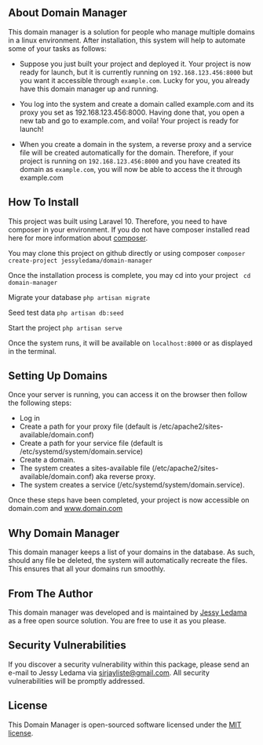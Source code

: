 ## About Domain Manager

This domain manager is a solution for people who manage multiple domains in a linux environment. After installation, this system will help to automate some of your tasks as follows:

- Suppose you just built your project and deployed it. Your project is now ready for launch, but it is currently running on ```192.168.123.456:8000``` but you want it accessible through ```example.com```. Lucky for you, you already have this domain manager up and running. 

- You log into the system and create a domain called example.com and its proxy you set as 192.168.123.456:8000. Having done that, you open a new tab and go to example.com, and voila! Your project is ready for launch!

- When you create a domain in the system, a reverse proxy and a service file will be created automatically for the domain. Therefore, if your project is running on ```192.168.123.456:8000``` and you have created its domain as ```example.com```, you will now be able to access the it through example.com

## How To Install
This project was built using Laravel 10. Therefore, you need to have composer in your environment. If you do not have composer installed read here for more information about [composer](https://getcomposer.org/doc/00-intro.md).

You may clone this project on github directly or using composer 
```composer create-project jessyledama/domain-manager```

Once the installation process is complete, you may cd into your project
``` cd domain-manager```

Migrate your database
``` php artisan migrate ```

Seed test data
``` php artisan db:seed ```

Start the project
``` php artisan serve ```

Once the system runs, it will be available on ```localhost:8000``` or as displayed in the terminal.

## Setting Up Domains
Once your server is running, you can access it on the browser then follow the following steps:
- Log in
- Create a path for your proxy file (default is /etc/apache2/sites-available/domain.conf)
- Create a path for your service file (default is /etc/systemd/system/domain.service)
- Create a domain.
- The system creates a sites-available file (/etc/apache2/sites-available/domain.conf) aka reverse proxy.
- The system creates a service (/etc/systemd/system/domain.service).

Once these steps have been completed, your project is now accessible on domain.com and www.domain.com

## Why Domain Manager

This domain manager keeps a list of your domains in the database. As such, should any file be deleted, the system will automatically recreate the files.
This ensures that all your domains run smoothly.

## From The Author

This domain manager was developed and is maintained by [Jessy Ledama](https://github.com/JessyLedama) as a free open source solution. You are free to use it as you please.

## Security Vulnerabilities

If you discover a security vulnerability within this package, please send an e-mail to Jessy Ledama via [sirjayliste@gmail.com](mailto:sirjayliste@gmail.com). All security vulnerabilities will be promptly addressed.

## License

This Domain Manager is open-sourced software licensed under the [MIT license](https://opensource.org/licenses/MIT).
